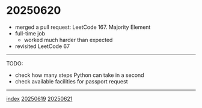 <head><meta name="viewport" content="width=device-width, initial-scale=1.0, user-scalable=yes" /><meta charset="UTF-8"></head>

# 20250620

- merged a pull request: LeetCode 167. Majority Element
- full-time job
	- worked much harder than expected
- revisited LeetCode 67

---

TODO:

- check how many steps Python can take in a second
- check available facilities for passport request

---

[index](../../index.html)
[20250619](20250619.html)
[20250621](20250621.html)
